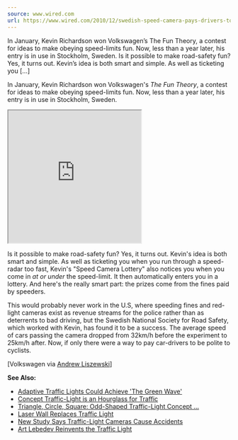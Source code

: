 ```yaml
---
source: www.wired.com
url: https://www.wired.com/2010/12/swedish-speed-camera-pays-drivers-to-slow-down/
---
```


In January, Kevin Richardson won Volkswagen’s The Fun Theory, a contest for ideas to make obeying speed-limits fun. Now, less than a year later, his entry is in use in Stockholm, Sweden. Is it possible to make road-safety fun? Yes, it turns out. Kevin’s idea is both smart and simple. As well as ticketing you \[…\]

In January, Kevin Richardson won Volkswagen's _The Fun Theory_, a contest for ideas to make obeying speed-limits fun. Now, less than a year later, his entry is in use in Stockholm, Sweden.

<iframe height="300px" sandbox="allow-scripts allow-popups allow-same-origin" title="Embedded Frame" src="https://www.youtube-nocookie.com/embed/iynzHWwJXaA" allow="autoplay *; encrypted-media *; clipboard-write; autoplay; fullscreen; picture-in-picture"></iframe>

Is it possible to make road-safety fun? Yes, it turns out. Kevin's idea is both smart and simple. As well as ticketing you when you run through a speed-radar too fast, Kevin's "Speed Camera Lottery" also notices you when you come in _at or under_ the speed-limit. It then automatically enters you in a lottery. And here's the really smart part: the prizes come from the fines paid by speeders.

This would probably never work in the U.S, where speeding fines and red-light cameras exist as revenue streams for the police rather than as deterrents to bad driving, but the Swedish National Society for Road Safety, which worked with Kevin, has found it to be a success. The average speed of cars passing the camera dropped from 32km/h before the experiment to 25km/h after. Now, if only there were a way to pay car-drivers to be polite to cyclists.

\[Volkswagen via [Andrew Liszewski](http://www.ohgizmo.com/2010/12/06/the-speed-camera-lottery-adds-positive-reinforcement-to-encourage-people-to-obey-the-speed-limit/)\]

**See Also:**

-   [Adaptive Traffic Lights Could Achieve 'The Green Wave'](https://www.wired.com/wiredscience/2010/09/traffic-lights-adapt/)
-   [Concept Traffic-Light is an Hourglass for Traffic](https://www.wired.com/gadgetlab/2010/11/concept-traffic-light-is-an-hourglass-for-traffic/)
-   [Triangle, Circle, Square: Odd-Shaped Traffic-Light Concept ...](https://www.wired.com/gadgetlab/2010/06/triangle-circle-square-odd-shaped-traffic-light-concept/)
-   [Laser Wall Replaces Traffic Light](https://www.wired.com/gadgetlab/2009/02/laser-wall-repl/)
-   [New Study Says Traffic-Light Cameras Cause Accidents](https://www.wired.com/autopia/2008/03/new-study-says/)
-   [Art Lebedev Reinvents the Traffic Light](https://www.wired.com/gadgetlab/2008/11/art-lebedev-reinvents-the-traffic-light/)

